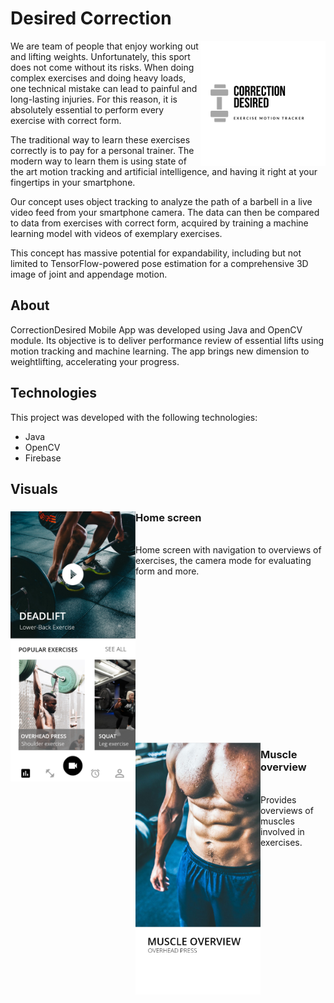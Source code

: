 

# Desired Correction

<img align="right" src="images/Logo.png" alt="alt text" width="200">

We are team of people that enjoy working out and lifting weights. Unfortunately, this sport does not come without its risks. When doing complex exercises and doing heavy loads, one technical mistake can lead to painful and long-lasting injuries. For this reason, it is absolutely essential to perform every exercise with correct form.

The traditional way to learn these exercises correctly is to pay for a personal trainer. The modern way to learn them is using state of the art motion tracking and artificial intelligence, and having it right at your fingertips in your smartphone.

Our concept uses object tracking to analyze the path of a barbell in a live video feed from your smartphone camera. The data can then be compared to data from exercises with correct form, acquired by training a machine learning model with videos of exemplary exercises.

This concept has massive potential for expandability, including but not limited to TensorFlow-powered pose estimation for a comprehensive 3D image of joint and appendage motion.

## About

CorrectionDesired Mobile App was developed using Java and OpenCV module. Its objective is to deliver performance review of essential lifts using motion tracking and machine learning. The app brings new dimension to weightlifting, accelerating your progress.

## Technologies

This project was developed with the following technologies:

<ul>
  <li>Java</li>
  <li>OpenCV</li>
  <li>Firebase</li>
</ul>

## Visuals

<div width = "1000" >
  
<img align="left" src="images/main_screen.png" alt="alt text" width="200">

<p>
<h3>Home screen</h3>
<br>
Home screen with navigation to overviews of exercises, the camera mode for evaluating form and more.
</p>

<br><br><br><br><br><br><br><br><br><br><br><br><br><br>

<img align="left" src="images/muscle_overview.png" alt="alt text" width="200">

<p>
<h3>Muscle overview</h3>
<br>
Provides overviews of muscles involved in exercises.
</p>

</div>

